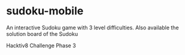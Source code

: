 # sudoku-mobile

An interactive Sudoku game with 3 level difficulties.
Also available the solution board of the Sudoku

Hacktiv8 Challenge Phase 3